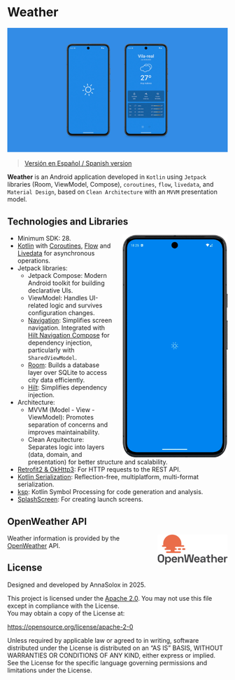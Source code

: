 # Weather

![Screenshot de la app](./app/assets/images/weather_github_cover.jpg)

> [Versión en Español / Spanish version](README_ES.md)

**Weather** is an Android application developed in `Kotlin` using `Jetpack` libraries (Room, ViewModel, Compose), `coroutines`, `flow`, `livedata`, and `Material Design`, based on `Clean Architecture` with an `MVVM` presentation model.

## Technologies and Libraries

<p float="right">
  <img src="./app/assets/images/weather_gif.gif" width="240px" alt="Gif weather app" align="right" style="margin-left: 20px;" />
</p>

- Minimum SDK: 28.
- [Kotlin](https://kotlinlang.org/) with [Coroutines](https://github.com/Kotlin/kotlinx.coroutines), [Flow](https://kotlinlang.org/api/kotlinx.coroutines/kotlinx-coroutines-core/kotlinx.coroutines.flow/) and [Livedata](https://developer.android.com/topic/libraries/architecture/livedata?hl=es-419#create_livedata_objects) for asynchronous operations.
- Jetpack libraries:
    - Jetpack Compose: Modern Android toolkit for building declarative UIs.
    - ViewModel: Handles UI-related logic and survives configuration changes.
    - [Navigation](https://developer.android.com/develop/ui/compose/navigation?hl=es-419): Simplifies screen navigation. Integrated with [Hilt Navigation Compose](https://developer.android.com/develop/ui/compose/libraries?hl=es-419#hilt) for dependency injection, particularly with `SharedViewModel`.
    - [Room](https://developer.android.com/jetpack/androidx/releases/room?hl=es-419): Builds a database layer over SQLite to access city data efficiently.
    - [Hilt](https://dagger.dev/hilt/): Simplifies dependency injection.
- Architecture:
  - MVVM (Model - View - ViewModel): Promotes separation of concerns and improves maintainability.
  - Clean Arquitecture: Separates logic into layers (data, domain, and presentation) for better structure and scalability.
- [Retrofit2 & OkHttp3](https://github.com/square/retrofit): For HTTP requests to the REST API.
- [Kotlin Serialization](https://github.com/Kotlin/kotlinx.serialization): Reflection-free, multiplatform, multi-format serialization.
- [ksp](https://github.com/google/ksp): Kotlin Symbol Processing for code generation and analysis.
- [SplashScreen](https://developer.android.com/develop/ui/views/launch/splash-screen?hl=es-419#getting-started): For creating launch screens.

## OpenWeather API

<p float="right">
<a href="https://openweathermap.org/api">
<img src="./app/assets/images/openweather_logo.png" width="160px" alt="OpenWeather logo" align="right" style="margin-left: 20px;" />
</a>
</p>

Weather information is provided by the [OpenWeather](https://openweathermap.org/api) API.


## License
Designed and developed by AnnaSolox in 2025.

This project is licensed under the [Apache 2.0](./LICENSE).
You may not use this file except in compliance with the License.  
You may obtain a copy of the License at:

https://opensource.org/license/apache-2-0

Unless required by applicable law or agreed to in writing, software distributed under the License is distributed on an “AS IS” BASIS, WITHOUT WARRANTIES OR CONDITIONS OF ANY KIND, either express or implied.  
See the License for the specific language governing permissions and limitations under the License.
